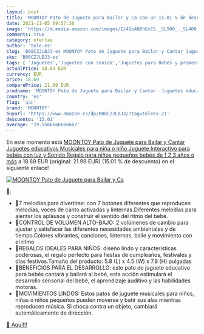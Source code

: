 ```yaml
---
layout: post
title: 'MOONTOY Pato de Juguete para Bailar y Ca con un 15.01 % de descuento'
date: 2021-11-05 09:57:30
image: 'https://m.media-amazon.com/images/I/41oAN8hGxCS._SL500_._SL400_.jpg'
comments: true
category: ofertas
author: 'tole.es'
slug: 'B08CZJLBJ3-es MOONTOY Pato de Juguete para Bailar y Cantar Juguetes...'
sku: 'B08CZJLBJ3-es'
tags: [ 'Juguetes','Juguetes con sonido','Juguetes para Bebés y primera infancia','Juguetes y juegos','juguetes','moontoy', ]
actualPrice: 18.69 EUR
currency: EUR
price: 18.69
comparePrice: 21.99 EUR
prodname: 'MOONTOY Pato de Juguete para Bailar y Cantar  Juguetes educativos Musicales para niña o niño  Juguete Interactivo para bebés con luz y Sonido  Regalo para niños pequeños  bebés de 1 2 3 años o más'
country: 'es'
flag: '🇪🇸'
brand: 'MOONTOY'
buyurl: 'https://www.amazon.es/dp/B08CZJLBJ3/?tag=tolees-21'
descuento: '15.01'
average: '19.5566666666667'
---
```


En este momento está [MOONTOY Pato de Juguete para Bailar y Cantar  Juguetes educativos Musicales para niña o niño  Juguete Interactivo para bebés con luz y Sonido  Regalo para niños pequeños  bebés de 1 2 3 años o más](https://www.amazon.es/dp/B08CZJLBJ3/?tag=tolees-21) a 18.69 EUR (original: 21.99 EUR) (15.01 %  de descuento) en el siguiente enlace!

[![MOONTOY Pato de Juguete para Bailar y Ca](https://m.media-amazon.com/images/I/41oAN8hGxCS._SL500_._SL400_.jpg)](https://www.amazon.es/dp/B08CZJLBJ3/?tag=tolees-21)

🔎:

- 🎁7 melodías para divertirse: con 7 botones diferentes que reproducen melodías, voces de canto activadas y linternas.Diferentes melodías para alentar los aplausos y construir el sentido del ritmo del bebé.
- 🎁CONTROL DE VOLUMEN ALTO-BAJO: 2 volúmenes de cambio para ajustar y satisfacer las diferentes necesidades ambientales y de tiempo.Colores vibrantes, canciones, linternas, baile y movimiento con el ritmo
- 🎁REGALOS IDEALES PARA NIÑOS: diseño lindo y características poderosas, el regalo perfecto para fiestas de cumpleaños, festivales y días festivos.Tamaño del producto: 5.8 (L) x 4.5 (W) x 7.8 (H) pulgadas
- 🎁BENEFICIOS PARA EL DESARROLLO: este pato de juguete educativo para bebés cantará y bailará al bebé, esta acción estimulará el desarrollo sensorial del bebé, el aprendizaje auditivo y las habilidades motoras.
- 🎁MOVIMIENTOS LINDOS: Estos patos de juguete musicales para niños, niñas o niños pequeños pueden moverse y batir sus alas mientras reproducen música. Si choca contra un objeto, cambiará automáticamente de dirección.

[🛒 Aquí!!!](https://www.amazon.es/dp/B08CZJLBJ3/?tag=tolees-21)
